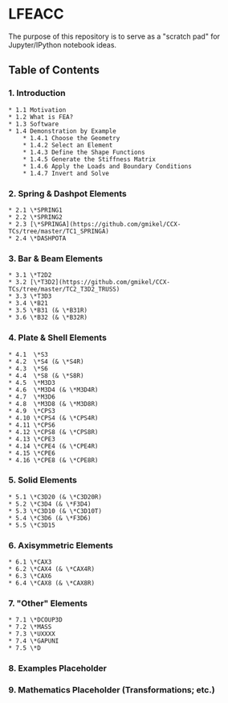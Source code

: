 # LFEACC

The purpose of this repository is to serve as a "scratch pad" for Jupyter/IPython notebook ideas.

## Table of Contents

### 1. Introduction

	* 1.1 Motivation
	* 1.2 What is FEA?
	* 1.3 Software
	* 1.4 Demonstration by Example
		* 1.4.1 Choose the Geometry
		* 1.4.2 Select an Element
		* 1.4.3 Define the Shape Functions
		* 1.4.5 Generate the Stiffness Matrix
		* 1.4.6 Apply the Loads and Boundary Conditions
		* 1.4.7 Invert and Solve

### 2.  Spring & Dashpot Elements

	* 2.1 \*SPRING1
	* 2.2 \*SPRING2
	* 2.3 [\*SPRINGA](https://github.com/gmikel/CCX-TCs/tree/master/TC1_SPRINGA)
	* 2.4 \*DASHPOTA

### 3.  Bar & Beam Elements

	* 3.1 \*T2D2
	* 3.2 [\*T3D2](https://github.com/gmikel/CCX-TCs/tree/master/TC2_T3D2_TRUSS)
	* 3.3 \*T3D3
	* 3.4 \*B21
	* 3.5 \*B31 (& \*B31R)
	* 3.6 \*B32 (& \*B32R)

### 4.  Plate & Shell Elements

	* 4.1  \*S3
	* 4.2  \*S4 (& \*S4R)
	* 4.3  \*S6
	* 4.4  \*S8 (& \*S8R)
	* 4.5  \*M3D3
	* 4.6  \*M3D4 (& \*M3D4R)
	* 4.7  \*M3D6
	* 4.8  \*M3D8 (& \*M3D8R)
	* 4.9  \*CPS3
	* 4.10 \*CPS4 (& \*CPS4R)
	* 4.11 \*CPS6
	* 4.12 \*CPS8 (& \*CPS8R)
	* 4.13 \*CPE3
	* 4.14 \*CPE4 (& \*CPE4R)
	* 4.15 \*CPE6
	* 4.16 \*CPE8 (& \*CPE8R)


### 5.  Solid Elements

	* 5.1 \*C3D20 (& \*C3D20R)
	* 5.2 \*C3D4 (& \*F3D4)
	* 5.3 \*C3D10 (& \*C3D10T)
	* 5.4 \*C3D6 (& \*F3D6)
	* 5.5 \*C3D15

### 6.	Axisymmetric Elements

	* 6.1 \*CAX3
	* 6.2 \*CAX4 (& \*CAX4R)
	* 6.3 \*CAX6
	* 6.4 \*CAX8 (& \*CAX8R)

### 7.  "Other" Elements

	* 7.1 \*DCOUP3D
	* 7.2 \*MASS
	* 7.3 \*UXXXX
	* 7.4 \*GAPUNI
	* 7.5 \*D

### 8.  Examples Placeholder

### 9.  Mathematics Placeholder (Transformations; etc.)
